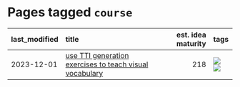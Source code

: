 # Pages tagged `course`

|last_modified|title|est. idea maturity|tags
|:---|:---|---:|:---|
|2023-12-01|[use TTI generation exercises to teach visual vocabulary](../tti-for-visual-vocab.md)|218|[![](https://img.shields.io/badge/tag-course-fde018)](../tags/course.md) [![](https://img.shields.io/badge/tag-education-43d799)](../tags/education.md)|